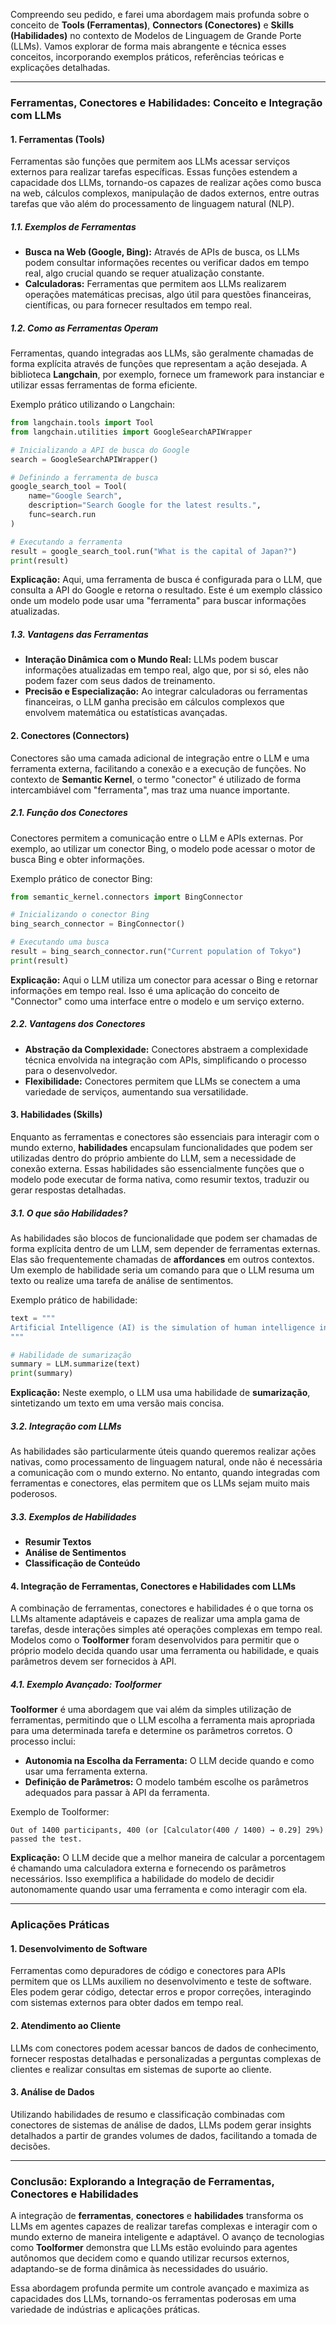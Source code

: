Compreendo seu pedido, e farei uma abordagem mais profunda sobre o conceito de **Tools (Ferramentas)**, **Connectors (Conectores)** e **Skills (Habilidades)** no contexto de Modelos de Linguagem de Grande Porte (LLMs). Vamos explorar de forma mais abrangente e técnica esses conceitos, incorporando exemplos práticos, referências teóricas e explicações detalhadas. 

---

### **Ferramentas, Conectores e Habilidades: Conceito e Integração com LLMs**

#### **1. Ferramentas (Tools)**
Ferramentas são funções que permitem aos LLMs acessar serviços externos para realizar tarefas específicas. Essas funções estendem a capacidade dos LLMs, tornando-os capazes de realizar ações como busca na web, cálculos complexos, manipulação de dados externos, entre outras tarefas que vão além do processamento de linguagem natural (NLP).

##### **1.1. Exemplos de Ferramentas**
- **Busca na Web (Google, Bing):** Através de APIs de busca, os LLMs podem consultar informações recentes ou verificar dados em tempo real, algo crucial quando se requer atualização constante.
- **Calculadoras:** Ferramentas que permitem aos LLMs realizarem operações matemáticas precisas, algo útil para questões financeiras, científicas, ou para fornecer resultados em tempo real.
  
##### **1.2. Como as Ferramentas Operam**
Ferramentas, quando integradas aos LLMs, são geralmente chamadas de forma explícita através de funções que representam a ação desejada. A biblioteca **Langchain**, por exemplo, fornece um framework para instanciar e utilizar essas ferramentas de forma eficiente.

Exemplo prático utilizando o Langchain:
```python
from langchain.tools import Tool
from langchain.utilities import GoogleSearchAPIWrapper

# Inicializando a API de busca do Google
search = GoogleSearchAPIWrapper()

# Definindo a ferramenta de busca
google_search_tool = Tool(
    name="Google Search",
    description="Search Google for the latest results.",
    func=search.run
)

# Executando a ferramenta
result = google_search_tool.run("What is the capital of Japan?")
print(result)
```
**Explicação:**
Aqui, uma ferramenta de busca é configurada para o LLM, que consulta a API do Google e retorna o resultado. Este é um exemplo clássico onde um modelo pode usar uma "ferramenta" para buscar informações atualizadas.

##### **1.3. Vantagens das Ferramentas**
- **Interação Dinâmica com o Mundo Real:** LLMs podem buscar informações atualizadas em tempo real, algo que, por si só, eles não podem fazer com seus dados de treinamento.
- **Precisão e Especialização:** Ao integrar calculadoras ou ferramentas financeiras, o LLM ganha precisão em cálculos complexos que envolvem matemática ou estatísticas avançadas.
  
#### **2. Conectores (Connectors)**
Conectores são uma camada adicional de integração entre o LLM e uma ferramenta externa, facilitando a conexão e a execução de funções. No contexto de **Semantic Kernel**, o termo "conector" é utilizado de forma intercambiável com "ferramenta", mas traz uma nuance importante.

##### **2.1. Função dos Conectores**
Conectores permitem a comunicação entre o LLM e APIs externas. Por exemplo, ao utilizar um conector Bing, o modelo pode acessar o motor de busca Bing e obter informações.

Exemplo prático de conector Bing:
```python
from semantic_kernel.connectors import BingConnector

# Inicializando o conector Bing
bing_search_connector = BingConnector()

# Executando uma busca
result = bing_search_connector.run("Current population of Tokyo")
print(result)
```
**Explicação:**
Aqui o LLM utiliza um conector para acessar o Bing e retornar informações em tempo real. Isso é uma aplicação do conceito de "Connector" como uma interface entre o modelo e um serviço externo.

##### **2.2. Vantagens dos Conectores**
- **Abstração da Complexidade:** Conectores abstraem a complexidade técnica envolvida na integração com APIs, simplificando o processo para o desenvolvedor.
- **Flexibilidade:** Conectores permitem que LLMs se conectem a uma variedade de serviços, aumentando sua versatilidade.
  
#### **3. Habilidades (Skills)**
Enquanto as ferramentas e conectores são essenciais para interagir com o mundo externo, **habilidades** encapsulam funcionalidades que podem ser utilizadas dentro do próprio ambiente do LLM, sem a necessidade de conexão externa. Essas habilidades são essencialmente funções que o modelo pode executar de forma nativa, como resumir textos, traduzir ou gerar respostas detalhadas.

##### **3.1. O que são Habilidades?**
As habilidades são blocos de funcionalidade que podem ser chamadas de forma explícita dentro de um LLM, sem depender de ferramentas externas. Elas são frequentemente chamadas de **affordances** em outros contextos. Um exemplo de habilidade seria um comando para que o LLM resuma um texto ou realize uma tarefa de análise de sentimentos.

Exemplo prático de habilidade:
```python
text = """
Artificial Intelligence (AI) is the simulation of human intelligence in machines that are programmed to think like humans and mimic their actions. The term may also be applied to any machine that exhibits traits associated with a human mind such as learning and problem-solving.
"""

# Habilidade de sumarização
summary = LLM.summarize(text)
print(summary)
```
**Explicação:**
Neste exemplo, o LLM usa uma habilidade de **sumarização**, sintetizando um texto em uma versão mais concisa.

##### **3.2. Integração com LLMs**
As habilidades são particularmente úteis quando queremos realizar ações nativas, como processamento de linguagem natural, onde não é necessária a comunicação com o mundo externo. No entanto, quando integradas com ferramentas e conectores, elas permitem que os LLMs sejam muito mais poderosos.

##### **3.3. Exemplos de Habilidades**
- **Resumir Textos**
- **Análise de Sentimentos**
- **Classificação de Conteúdo**
  
#### **4. Integração de Ferramentas, Conectores e Habilidades com LLMs**

A combinação de ferramentas, conectores e habilidades é o que torna os LLMs altamente adaptáveis e capazes de realizar uma ampla gama de tarefas, desde interações simples até operações complexas em tempo real. Modelos como o **Toolformer** foram desenvolvidos para permitir que o próprio modelo decida quando usar uma ferramenta ou habilidade, e quais parâmetros devem ser fornecidos à API.

##### **4.1. Exemplo Avançado: Toolformer**
**Toolformer** é uma abordagem que vai além da simples utilização de ferramentas, permitindo que o LLM escolha a ferramenta mais apropriada para uma determinada tarefa e determine os parâmetros corretos. O processo inclui:
- **Autonomia na Escolha da Ferramenta:** O LLM decide quando e como usar uma ferramenta externa.
- **Definição de Parâmetros:** O modelo também escolhe os parâmetros adequados para passar à API da ferramenta.

Exemplo de Toolformer:
```text
Out of 1400 participants, 400 (or [Calculator(400 / 1400) → 0.29] 29%) passed the test.
```
**Explicação:**
O LLM decide que a melhor maneira de calcular a porcentagem é chamando uma calculadora externa e fornecendo os parâmetros necessários. Isso exemplifica a habilidade do modelo de decidir autonomamente quando usar uma ferramenta e como interagir com ela.

---

### **Aplicações Práticas**

#### **1. Desenvolvimento de Software**
Ferramentas como depuradores de código e conectores para APIs permitem que os LLMs auxiliem no desenvolvimento e teste de software. Eles podem gerar código, detectar erros e propor correções, interagindo com sistemas externos para obter dados em tempo real.

#### **2. Atendimento ao Cliente**
LLMs com conectores podem acessar bancos de dados de conhecimento, fornecer respostas detalhadas e personalizadas a perguntas complexas de clientes e realizar consultas em sistemas de suporte ao cliente.

#### **3. Análise de Dados**
Utilizando habilidades de resumo e classificação combinadas com conectores de sistemas de análise de dados, LLMs podem gerar insights detalhados a partir de grandes volumes de dados, facilitando a tomada de decisões.

---

### **Conclusão: Explorando a Integração de Ferramentas, Conectores e Habilidades**

A integração de **ferramentas**, **conectores** e **habilidades** transforma os LLMs em agentes capazes de realizar tarefas complexas e interagir com o mundo externo de maneira inteligente e adaptável. O avanço de tecnologias como **Toolformer** demonstra que LLMs estão evoluindo para agentes autônomos que decidem como e quando utilizar recursos externos, adaptando-se de forma dinâmica às necessidades do usuário.

Essa abordagem profunda permite um controle avançado e maximiza as capacidades dos LLMs, tornando-os ferramentas poderosas em uma variedade de indústrias e aplicações práticas.
